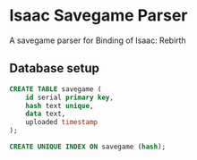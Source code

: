 Isaac Savegame Parser
=====================

A savegame parser for Binding of Isaac: Rebirth

Database setup
--------------

```sql
CREATE TABLE savegame (
    id serial primary key,
    hash text unique,
    data text,
    uploaded timestamp
);

CREATE UNIQUE INDEX ON savegame (hash);
```


